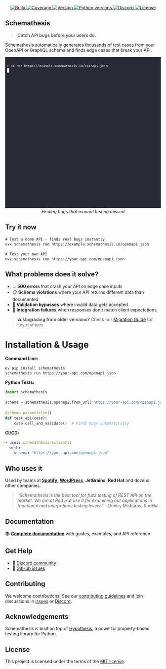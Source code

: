 <p align="center">
    <a href="https://github.com/schemathesis/schemathesis/actions" target="_blank">
        <img src="https://github.com/schemathesis/schemathesis/actions/workflows/build.yml/badge.svg" alt="Build">
    </a>
    <a href="https://codecov.io/gh/schemathesis/schemathesis/branch/master" target="_blank">
        <img src="https://codecov.io/gh/schemathesis/schemathesis/branch/master/graph/badge.svg" alt="Coverage">
    </a>
    <a href="https://pypi.org/project/schemathesis/" target="_blank">
        <img src="https://img.shields.io/pypi/v/schemathesis.svg" alt="Version">
    </a>
    <a href="https://pypi.org/project/schemathesis/" target="_blank">
        <img src="https://img.shields.io/pypi/pyversions/schemathesis.svg" alt="Python versions">
    </a>
    <a href="https://discord.gg/R9ASRAmHnA" target="_blank">
        <img src="https://img.shields.io/discord/938139740912369755" alt="Discord">
    </a>
    <a href="https://opensource.org/licenses/MIT" target="_blank">
        <img src="https://img.shields.io/pypi/l/schemathesis.svg" alt="License">
    </a>
</p>

## Schemathesis

> **Catch API bugs before your users do.** 

Schemathesis automatically generates thousands of test cases from your OpenAPI or GraphQL schema and finds edge cases that break your API.

<p align="center">
  <img src="https://raw.githubusercontent.com/schemathesis/schemathesis/master/img/demo.gif" alt="Schemathesis automatically finding a server error"/>
  <br>
  <i>Finding bugs that manual testing missed</i>
</p>

## Try it now

```console
# Test a demo API - finds real bugs instantly
uvx schemathesis run https://example.schemathesis.io/openapi.json

# Test your own API
uvx schemathesis run https://your-api.com/openapi.json
```


## What problems does it solve?

- 💥 **500 errors** that crash your API on edge case inputs
- 📋 **Schema violations** where your API returns different data than documented  
- 🚪 **Validation bypasses** where invalid data gets accepted
- 🔗 **Integration failures** when responses don't match client expectations


> ⚠️ **Upgrading from older versions?** Check our [Migration Guide](https://github.com/schemathesis/schemathesis/blob/master/MIGRATION.md) for key changes.

# Installation & Usage

**Command Line:**
```console
uv pip install schemathesis
schemathesis run https://your-api.com/openapi.json
```

**Python Tests:**
```python
import schemathesis

schema = schemathesis.openapi.from_url("https://your-api.com/openapi.json")

@schema.parametrize()
def test_api(case):
    case.call_and_validate()  # Finds bugs automatically
```

**CI/CD:**
```yaml
- uses: schemathesis/action@v1
  with:
    schema: "https://your-api.com/openapi.json"
```

## Who uses it

Used by teams at **[Spotify](https://github.com/backstage/backstage)**, **[WordPress](https://github.com/WordPress/openverse)**, **JetBrains**, **Red Hat** and dozens other companies.


> "_Schemathesis is the best tool for fuzz testing of REST API on the market. We are at Red Hat use it for examining our applications in functional and integrations testing levels._" - Dmitry Misharov, RedHat

## Documentation

📚 **[Complete documentation](https://schemathesis.readthedocs.io/en/stable/)** with guides, examples, and API reference.

## Get Help

- 💬 [Discord community](https://discord.gg/R9ASRAmHnA)
- 🐛 [GitHub issues](https://github.com/schemathesis/schemathesis/issues)

## Contributing

We welcome contributions! See our [contributing guidelines](CONTRIBUTING.md) and join discussions in [issues](https://github.com/schemathesis/schemathesis/issues) or [Discord](https://discord.gg/R9ASRAmHnA).

## Acknowledgements

Schemathesis is built on top of <a href="https://hypothesis.works/" target="_blank">Hypothesis</a>, a powerful property-based testing library for Python.

## License

This project is licensed under the terms of the [MIT license](https://opensource.org/licenses/MIT).
